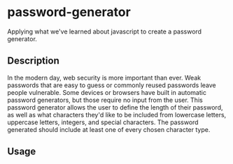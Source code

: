 # password-generator
Applying what we've learned about javascript to create a password generator.

## Description
In the modern day, web security is more important than ever. Weak passwords that are easy to guess or commonly reused passwords leave people vulnerable. Some devices or browsers have built in automatic password generators, but those require no input from the user. This password generator allows the user to define the length of their password, as well as what characters they'd like to be included from lowercase letters, uppercase letters, integers, and special characters. The password generated should include at least one of every chosen character type.

## Usage
